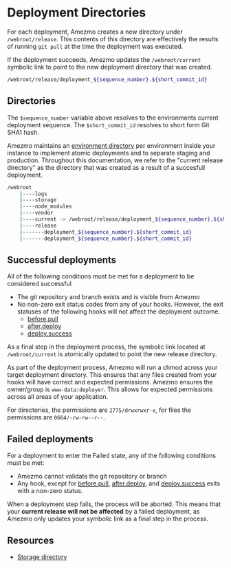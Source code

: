 # Deployment Directories

For each deployment, Amezmo creates a new directory under `/webroot/release`. This contents of this directory 
are effectively the results of running `git pull` at the time the deployment was executed.

If the deployment succeeds, Amezmo updates the `/webroot/current` symbolic link to point to the
new deployment directory that was created.

```bash
/webroot/release/deployment_${sequence_number}.${short_commit_id}
```

## Directories

The `$sequence_number` variable above resolves to the environments current deployment sequence. The `$short_commit_id` resolves to short form Git SHA1 hash. 

Amezmo maintains an [environment directory](/docs/environments/environment-directory) per environment
inside your instance to implement atomic deployments and to separate staging and production.
Throughout this documentation,
we refer to the "current release directory" as the directory that was created as a result of a succesfull deployment.

```bash
/webroot
    |----logs
    |----storage
    |----node_modules
    |----vendor
    |----current -> /webroot/release/deployment_${sequence_number}.${short_commit_id}
    |----release
    |-------deployment_${sequence_number}.${short_commit_id}
    |-------deployment_${sequence_number}.${short_commit_id}
```

## Successful deployments

All of the following conditions must be met for a deployment to be considered successful

- The git repository and branch exists and is visible from Amezmo
-  No non-zero exit status codes from any of your hooks. However, the exit statuses of the following hooks will not affect the deployment outcome.
    - [before.pull](/docs/deployments/hooks/before-pull)
    - [after.deploy](/docs/deployments/hooks/after-deploy)
    - [deploy.success](/docs/deployments/deploy-success)

As a final step in the deployment process, the symbolic link located at `/webroot/current`
is atomically updated to point the new release directory.

As part of the deployment process, Amezmo will run a chmod across your target deployment directory. This ensures that
any files created from your hooks will have correct and expected permissions. Amezmo ensures the owner/group is
`www-data:deployer`. This allows for expected permissions across all areas of your application.

For directories, the permissions are `2775/drwxrwxr-x`, for files the permissions are `0664/-rw-rw--r--`.

## Failed deployments
For a deployment to enter the Failed state, any of the following conditions must be met:

- Amezmo cannot validate the git repository or branch
- Any hook, except for <a href="/docs/deployments/hooks/before-pull">before.pull</a>,
        <a href="/docs/deployments/hooks/after-deploy">after.deploy</a>, and
        <a href="/docs/deployments/hooks/deploy-success">deploy.success</a>
        exits with a non-zero status.

When a deployment step fails, the process will be aborted. This means that your 
**current release will not be   affected** by a failed deployment, as Amezmo only updates your symbolic link as a final step in the process.


## Resources
- [Storage directory](/docs/storage)
